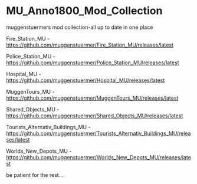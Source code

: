 # MU_Anno1800_Mod_Collection

muggenstuermers mod collection-all up to date in one place

Fire_Station_MU - https://github.com/muggenstuermer/Fire_Station_MU/releases/latest

Police_Station_MU - https://github.com/muggenstuermer/Police_Station_MU/releases/latest

Hospital_MU - https://github.com/muggenstuermer/Hospital_MU/releases/latest

MuggenTours_MU - https://github.com/muggenstuermer/MuggenTours_MU/releases/latest

Shared_Objects_MU - https://github.com/muggenstuermer/Shared_Objects_MU/releases/latest

Tourists_Alternativ_Buildings_MU - https://github.com/muggenstuermer/Tourists_Alternativ_Buildings_MU/releases/latest

Worlds_New_Depots_MU - https://github.com/muggenstuermer/Worlds_New_Depots_MU/releases/latest


be patient for the rest...
